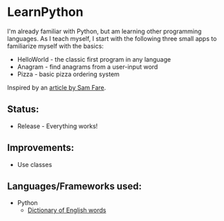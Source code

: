 # LearnPython
I'm already familiar with Python, but am learning other programming languages. As I teach myself, I start with the following three small apps to familiarize myself with the basics:
* HelloWorld - the classic first program in any language
* Anagram - find anagrams from a user-input word
* Pizza - basic pizza ordering system

Inspired by an [article by Sam Fare](https://medium.com/@samuel.fare/want-to-learn-any-programming-language-write-these-3-simple-apps-5af8cd119921).

## Status:
* Release - Everything works!

## Improvements:
* Use classes

## Languages/Frameworks used:
* Python
    * [Dictionary of English words](https://github.com/dwyl/english-words)